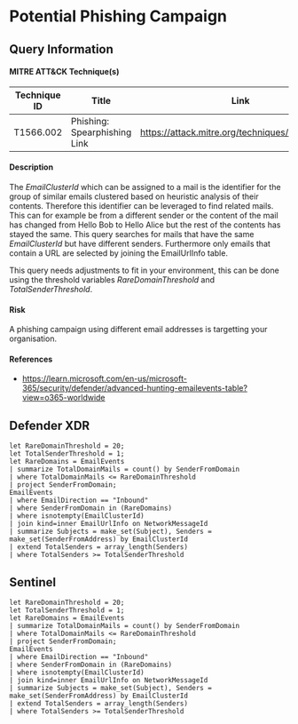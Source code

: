 # Potential Phishing Campaign

## Query Information

#### MITRE ATT&CK Technique(s)

| Technique ID | Title    | Link    |
| ---  | --- | --- |
| T1566.002 | Phishing: Spearphishing Link | https://attack.mitre.org/techniques/T1566/002/ |

#### Description
The *EmailClusterId* which can be assigned to a mail is the identifier for the group of similar emails clustered based on heuristic analysis of their contents. Therefore this identifier can be leveraged to find related mails. This can for example be from a different sender or the content of the mail has changed from Hello Bob to Hello Alice but the rest of the contents has stayed the same. This query searches for mails that have the same *EmailClusterId* but have different senders. Furthermore only emails that contain a URL are selected by joining the EmailUrlInfo table.

This query needs adjustments to fit in your environment, this can be done using the threshold variables *RareDomainThreshold* and *TotalSenderThreshold*.

#### Risk
A phishing campaign using different email addresses is targetting your organisation.

#### References
- https://learn.microsoft.com/en-us/microsoft-365/security/defender/advanced-hunting-emailevents-table?view=o365-worldwide

## Defender XDR
```KQL
let RareDomainThreshold = 20;
let TotalSenderThreshold = 1;
let RareDomains = EmailEvents
| summarize TotalDomainMails = count() by SenderFromDomain
| where TotalDomainMails <= RareDomainThreshold
| project SenderFromDomain;
EmailEvents
| where EmailDirection == "Inbound"
| where SenderFromDomain in (RareDomains)
| where isnotempty(EmailClusterId)
| join kind=inner EmailUrlInfo on NetworkMessageId
| summarize Subjects = make_set(Subject), Senders = make_set(SenderFromAddress) by EmailClusterId
| extend TotalSenders = array_length(Senders)
| where TotalSenders >= TotalSenderThreshold
```
## Sentinel
```KQL
let RareDomainThreshold = 20;
let TotalSenderThreshold = 1;
let RareDomains = EmailEvents
| summarize TotalDomainMails = count() by SenderFromDomain
| where TotalDomainMails <= RareDomainThreshold
| project SenderFromDomain;
EmailEvents
| where EmailDirection == "Inbound"
| where SenderFromDomain in (RareDomains)
| where isnotempty(EmailClusterId)
| join kind=inner EmailUrlInfo on NetworkMessageId
| summarize Subjects = make_set(Subject), Senders = make_set(SenderFromAddress) by EmailClusterId
| extend TotalSenders = array_length(Senders)
| where TotalSenders >= TotalSenderThreshold
```
